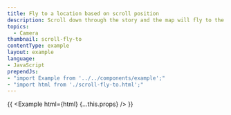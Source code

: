 ```yaml
---
title: Fly to a location based on scroll position
description: Scroll down through the story and the map will fly to the chapter's location.
topics:
  - Camera
thumbnail: scroll-fly-to
contentType: example
layout: example
language:
- JavaScript
prependJs:
- "import Example from '../../components/example';"
- "import html from './scroll-fly-to.html';"
---
```


{{ <Example html={html} {...this.props} /> }}

